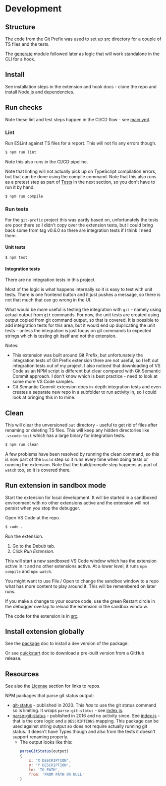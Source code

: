 # Development


## Structure

The code from the Git Prefix was used to set up [src](/src) directory for a couple of TS files and the tests. 

The [generate](/src/generate) module followed later as logic that will work standalone in the CLI for a hook.


## Install

See installation steps in the extension and hook docs - clone the repo and install Node.js and dependencies.


## Run checks

Note these lint and test steps happen in the CI/CD flow - see [main.yml](/.github/workflows/main.yml).

### Lint

Run ESLint against TS files for a report. This will not fix any errors though.

```sh
$ npm run lint
```

Note this also runs in the CI/CD pipeline.

Note that linting will not actually pick up on TypeScript compilation errors, but that can be done using the compile command. Note that this also runs as a pretest step as part of [Tests](#run-tests) in the next section, so you don't have to run it by hand.

```sh
$ npm run compile
```


### Run tests

For the `git-prefix` project this was partly based on, unfortunately the tests are poor there so I didn't copy over the extension tests, but I could bring back some from tag v0.6.0 so there are integration tests if I think I need them.

#### Unit tests

```sh
$ npm test
```

#### Integration tests

There are no integration tests in this project. 

Most of the logic is what happens internally so it is easy to test with unit tests. There is one frontend button and it just pushes a message, so there is not that much that can go wrong in the UI.

What would be more useful is testing the integration with `git` - namely using actual output from `git` commands. For now, the unit tests are created using output copied from git command output, so that is covered. It is possible to add integration tests for this area, but it would end up duplicating the unit tests - unless the integration is just focus on git commands to expected strings which is testing git itself and not the extension.

Notes:

- This extension was built around Git Prefix, but unfortunately the integration tests of Git Prefix extension there are not useful, so I left out integration tests out of my project. I also noticed that downloading of VS Code as an NPM script is different but clear compared with Git Semantic Commit approach. I don't know which is best practice - need to look at some more VS Code samples.
- Git Semantic Commit extension does in-depth integration tests and even creates a separate new repo in a subfolder to run activity in, so I could look at bringing this in to mine.


## Clean

This will clear the unversioned `out` directory - useful to get rid of files after renaming or deleting TS files. This will keep any hidden directories like `.vscode-test` which has a large binary for integration tests.

```sh
$ npm run clean
```

A few problems have been resolved by running the clean command, so this is now part of the `build` step so it runs every time when doing tests or running the extension. Note that the build/compile step happens as part of `watch` too, so it is covered there.


## Run extension in sandbox mode

Start the extension for local development. It will be started in a sandboxed environment with no other extensions active and the extension will not persist when you stop the debugger.

Open VS Code at the repo.

```sh
$ code .
```

Run the extension.

1. Go to the Debub tab.
2. Click _Run Extension_.


This will start a new sandboxed VS Code window which has the extension active in it and no other extensions active. At a lower level, it runs `npm compile` and `npm watch`.

You might want to use File / Open to change the sandbox window to a repo what has more content to play around it. This will be remembered on later runs.

If you make a change to your source code, use the green Restart circle in the debugger overlap to reload the extension in the sandbox windo.w.

The code for the extension is in [src](/src/).


## Install extension globally

See the [package](package.md) doc to install a dev version of the package.

Or see [quickstart](quickstart.md) doc to download a pre-built version from a GitHub release.


## Resources

See also the [License](/README.md#license) section for links to repos.

NPM packages that parse git status output:

- [git-status](https://www.npmjs.com/package/git-status) - published in 2020. This _has_ to use the git status command so is limiting. It wraps `parse-git-status` - see [index.js](https://github.com/IonicaBizau/git-status/blob/master/lib/index.js).
- [parse-git-status](https://www.npmjs.com/package/parse-git-status) - published in 2016 and no activity since. See [index.js](https://github.com/jamestalmage/parse-git-status/blob/master/index.js) - that is the core logic and a `DESCRIPTIONS` mapping. This package can be used against string output so does not require actually running git status. It doesn't have Types though and also from the tests it doesn't support renaming properly.
    - The output looks like this:
        ```javascript
        parseGitStatus(output)
        {
            x: 'X DESCRIPTION',
            y: 'Y DESCRIPTION',
            to: 'TO PATH',
            from: 'FROM PATH OR NULL'
        }
        ```
